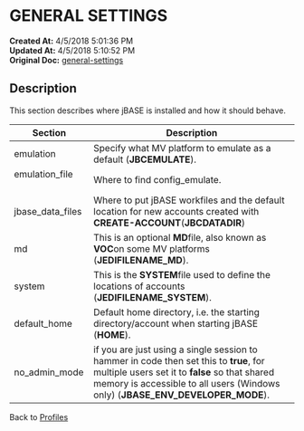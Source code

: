 # GENERAL SETTINGS

**Created At:** 4/5/2018 5:01:36 PM  
**Updated At:** 4/5/2018 5:10:52 PM  
**Original Doc:** [general-settings](https://docs.jbase.com/44253-profiles/general-settings)  


## Description 

This section describes where jBASE is installed and how it should behave.


| Section<br> | Description<br> |
| --- | --- |
| emulation  <br> | Specify what MV platform to emulate as a default (**JBCEMULATE**).<br> |
| emulation\_file          <br> | Where to find config\_emulate.<br> |
| jbase\_data\_files<br> | Where to put jBASE workfiles and the default location for new accounts created with **CREATE-ACCOUNT**(**JBCDATADIR**)<br> |
| md<br> | This is an optional **MD**file, also known as **VOC**on some MV platforms (**JEDIFILENAME\_MD**).<br> |
| system<br> | This is the **SYSTEM**file used to define the locations of accounts (**JEDIFILENAME\_SYSTEM**).<br> |
| default\_home<br> | Default home directory, i.e. the starting directory/account when starting jBASE (**HOME**).<br> |
| no\_admin\_mode<br> | if you are just using a single session to hammer in code then set this to **true**, for multiple users set it to **false** so that shared memory is accessible to all users (Windows only) (**JBASE\_ENV\_DEVELOPER\_MODE**).<br> |




Back to [Profiles](./../jbase-profiles)
